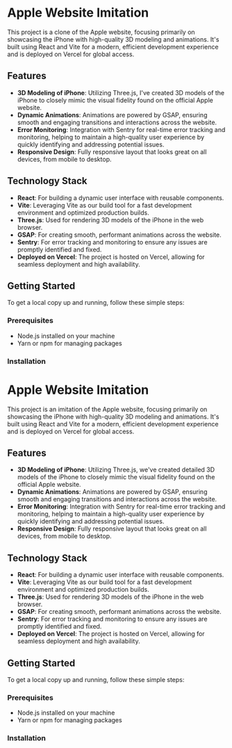 # Apple Website Imitation

This project is a clone of the Apple website, focusing primarily on showcasing the iPhone with high-quality 3D modeling and animations. It's built using React and Vite for a modern, efficient development experience and is deployed on Vercel for global access.

## Features

- **3D Modeling of iPhone**: Utilizing Three.js, I've created 3D models of the iPhone to closely mimic the visual fidelity found on the official Apple website.
- **Dynamic Animations**: Animations are powered by GSAP, ensuring smooth and engaging transitions and interactions across the website.
- **Error Monitoring**: Integration with Sentry for real-time error tracking and monitoring, helping to maintain a high-quality user experience by quickly identifying and addressing potential issues.
- **Responsive Design**: Fully responsive layout that looks great on all devices, from mobile to desktop.

## Technology Stack

- **React**: For building a dynamic user interface with reusable components.
- **Vite**: Leveraging Vite as our build tool for a fast development environment and optimized production builds.
- **Three.js**: Used for rendering 3D models of the iPhone in the web browser.
- **GSAP**: For creating smooth, performant animations across the website.
- **Sentry**: For error tracking and monitoring to ensure any issues are promptly identified and fixed.
- **Deployed on Vercel**: The project is hosted on Vercel, allowing for seamless deployment and high availability.

## Getting Started

To get a local copy up and running, follow these simple steps:

### Prerequisites

- Node.js installed on your machine
- Yarn or npm for managing packages

### Installation

# Apple Website Imitation

This project is an imitation of the Apple website, focusing primarily on showcasing the iPhone with high-quality 3D modeling and animations. It's built using React and Vite for a modern, efficient development experience and is deployed on Vercel for global access.

## Features

- **3D Modeling of iPhone**: Utilizing Three.js, we've created detailed 3D models of the iPhone to closely mimic the visual fidelity found on the official Apple website.
- **Dynamic Animations**: Animations are powered by GSAP, ensuring smooth and engaging transitions and interactions across the website.
- **Error Monitoring**: Integration with Sentry for real-time error tracking and monitoring, helping to maintain a high-quality user experience by quickly identifying and addressing potential issues.
- **Responsive Design**: Fully responsive layout that looks great on all devices, from mobile to desktop.

## Technology Stack

- **React**: For building a dynamic user interface with reusable components.
- **Vite**: Leveraging Vite as our build tool for a fast development environment and optimized production builds.
- **Three.js**: Used for rendering 3D models of the iPhone in the web browser.
- **GSAP**: For creating smooth, performant animations across the website.
- **Sentry**: For error tracking and monitoring to ensure any issues are promptly identified and fixed.
- **Deployed on Vercel**: The project is hosted on Vercel, allowing for seamless deployment and high availability.

## Getting Started

To get a local copy up and running, follow these simple steps:

### Prerequisites

- Node.js installed on your machine
- Yarn or npm for managing packages

### Installation

